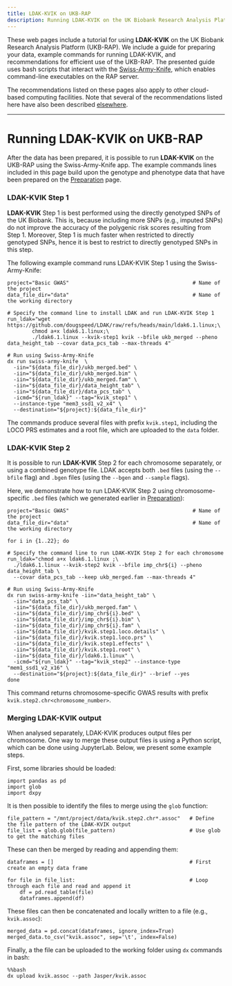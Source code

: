 ```yaml
---
title: LDAK-KVIK on UKB-RAP
description: Running LDAK-KVIK on the UK Biobank Research Analysis Platform
---
```


These web pages include a tutorial for using **LDAK-KVIK** on the UK Biobank Research Analysis Platform (UKB-RAP). We include a guide for preparing your data, example commands for running LDAK-KVIK, and recommendations for efficient use of the UKB-RAP. The presented guide uses bash scripts that interact with the [Swiss-Army-Knife](https://dnanexus.gitbook.io/uk-biobank-rap/working-on-the-research-analysis-platform/accessing-data/accessing-bulk-data#analyzing-files-with-swiss-army-knife), which enables command-line executables on the RAP server.

The recommendations listed on these pages also apply to other cloud-based computing facilities. Note that several of the recommendations listed here have also been described [elsewhere](https://github.com/dnanexus/UKB_RAP/tree/main/GWAS).

---------------
# Running LDAK-KVIK on UKB-RAP

After the data has been prepared, it is possible to run **LDAK-KVIK** on the UKB-RAP using the Swiss-Army-Knife app. The example commands lines included in this page build upon the genotype and phenotype data that have been prepared on the [Preparation](/docs/ukbrap/preparation) page.

### LDAK-KVIK Step 1

**LDAK-KVIK** Step 1 is best performed using the directly genotyped SNPs of the UK Biobank. This is, because including more SNPs (e.g., imputed SNPs) do not improve the accuracy of the polygenic risk scores resulting from Step 1. Moreover, Step 1 is much faster when restricted to directly genotyped SNPs, hence it is best to restrict to directly genotyped SNPs in this step.

The following example command runs LDAK-KVIK Step 1 using the Swiss-Army-Knife:
```
project="Basic GWAS"                                        # Name of the project 
data_file_dir="data"                                        # Name of the working directory

# Specify the command line to install LDAK and run LDAK-KVIK Step 1
run_ldak="wget https://github.com/dougspeed/LDAK/raw/refs/heads/main/ldak6.1.linux;\ 
        chmod a+x ldak6.1.linux;\
        ./ldak6.1.linux --kvik-step1 kvik --bfile ukb_merged --pheno data_height_tab --covar data_pcs_tab --max-threads 4"

# Run using Swiss-Army-Knife
dx run swiss-army-knife  \
  -iin="${data_file_dir}/ukb_merged.bed" \
  -iin="${data_file_dir}/ukb_merged.bim" \
  -iin="${data_file_dir}/ukb_merged.fam" \
  -iin="${data_file_dir}/data_height_tab" \
  -iin="${data_file_dir}/data_pcs_tab" \
  -icmd="${run_ldak}" --tag="kvik_step1" \
  --instance-type "mem3_ssd1_v2_x4" \
  --destination="${project}:${data_file_dir}"
```
The commands produce several files with prefix `kvik.step1`, including the LOCO PRS estimates and a root file, which are uploaded to the `data` folder.

### LDAK-KVIK Step 2

It is possible to run **LDAK-KVIK** Step 2 for each chromosome separately, or using a combined genotype file. LDAK accepts both `.bed` files (using the `--bfile` flag) and `.bgen` files (using the `--bgen` and `--sample` flags). 

Here, we demonstrate how to run LDAK-KVIK Step 2 using chromosome-specific `.bed` files (which we generated earlier in [Preparation](/docs/ukbrap/preparation)):

```
project="Basic GWAS"                                        # Name of the project 
data_file_dir="data"                                        # Name of the working directory

for i in {1..22}; do

# Specify the command line to run LDAK-KVIK Step 2 for each chromosome
run_ldak="chmod a+x ldak6.1.linux ;\
  ./ldak6.1.linux --kvik-step2 kvik --bfile imp_chr${i} --pheno data_height_tab \
  --covar data_pcs_tab --keep ukb_merged.fam --max-threads 4"

# Run using Swiss-Army-Knife 
dx run swiss-army-knife -iin="data_height_tab" \
  -iin="data_pcs_tab" \
  -iin="${data_file_dir}/ukb_merged.fam" \
  -iin="${data_file_dir}/imp_chr${i}.bed" \
  -iin="${data_file_dir}/imp_chr${i}.bim" \
  -iin="${data_file_dir}/imp_chr${i}.fam" \
  -iin="${data_file_dir}/kvik.step1.loco.details" \
  -iin="${data_file_dir}/kvik.step1.loco.prs" \
  -iin="${data_file_dir}/kvik.step1.effects" \
  -iin="${data_file_dir}/kvik.step1.root" \
  -iin="${data_file_dir}/ldak6.1.linux" \
  -icmd="${run_ldak}" --tag="kvik_step2" --instance-type "mem1_ssd1_v2_x16" \
  --destination="${project}:${data_file_dir}" --brief --yes
done
```
This command returns chromosome-specific GWAS results with prefix `kvik.step2.chr<chromosome_number>`. 

### Merging LDAK-KVIK output

When analysed separately, LDAK-KVIK produces output files per chromosome. One way to merge these output files is using a Python script, which can be done using JupyterLab. Below, we present some example steps.

First, some libraries should be loaded:
```
import pandas as pd
import glob
import dxpy
```
It is then possible to identify the files to merge using the `glob` function:
```
file_pattern = "/mnt/project/data/kvik.step2.chr*.assoc"   # Define the file pattern of the LDAK-KVIK output
file_list = glob.glob(file_pattern)                        # Use glob to get the matching files
```
These can then be merged by reading and appending them:
```
dataframes = []                                            # First create an empty data frame

for file in file_list:                                     # Loop through each file and read and append it
    df = pd.read_table(file)
    dataframes.append(df)
```
These files can then be concatenated and locally written to a file (e.g., `kvik.assoc`):
```
merged_data = pd.concat(dataframes, ignore_index=True)
merged_data.to_csv("kvik.assoc", sep='\t', index=False)
```
Finally, a the file can be uploaded to the working folder using `dx` commands in bash:
```
%%bash
dx upload kvik.assoc --path Jasper/kvik.assoc
```
